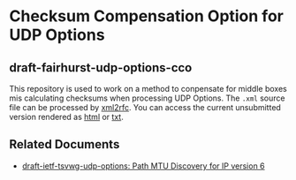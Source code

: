 # Checksum Compensation Option for UDP Options

## draft-fairhurst-udp-options-cco
This repository is used to work on a method to conpensate for middle boxes mis
calculating checksums when processing UDP Options.
The `.xml` source file can be processed by
[xml2rfc](http://xml2rfc.tools.ietf.org).  You can access the current
unsubmitted version rendered as
[html](http://xml2rfc.ietf.org/cgi-bin/xml2rfc.cgi?input=&url=https%3A%2F%2Fraw.githubusercontent.com%2Fuoaerg%2Fdraft-cco%2Fmaster%2Fdraft-fairhurst-udp-options-cco.xml&modeAsFormat=html%2Fascii&type=towindow&Submit=Submit)
or
[txt](http://xml2rfc.ietf.org/cgi-bin/xml2rfc.cgi?input=&url=https%3A%2F%2Fraw.githubusercontent.com%2Fuoaerg%2Fdraft-cco%2Fmaster%2Fdraft-fairhurst-udp-options-cco.xml&modeAsFormat=txt%2Fascii&type=towindow&Submit=Submit).

## Related Documents
* [draft-ietf-tsvwg-udp-options: Path MTU Discovery for IP version 6](https://tools.ietf.org/html/draft-ietf-tsvwg-udp-options)
